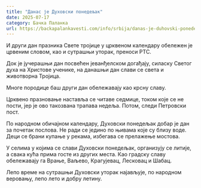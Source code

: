 ```yaml
---
title: "Данас је Духовски понедељак"
date: 2025-07-17
category: Бачка Паланка
url: https://backapalankavesti.com/info/srbija/danas-je-duhovski-ponedeljak/
---
```


И други дан празника Свете тројице у црквеном календару обележен је црвеним словом, као и сутрашњи уторак, преноси РТС.

Док је јучерашњи дан посвећен јеванђелском догађају, силаску Светог духа на Христове ученике, на данашњи дан слави се света и животворна Тројица.

Многе породице баш други дан обележавају као крсну славу.

Црквено празновање наставља се читаве седмице, током које се не пости, јер је ово такозвана трапава недеља. Потом, следи Петровски пост.

По народном обичајном календару, Духовски понедељак добар је дан за почетак послова. Не ради се једино по њивама које су близу воде. Деци се брани купање у рекама, избегава се прелажење мостова.

У селима у којима се слави Духовски понедељак, организују се литије, а свака кућа прима госте из других места. Као градску славу обележавају га Врање, Ваљево, Крагујевац, Лесковац и Шабац.

Лепо време на сутрашњи Духовски уторак најављује, по народном веровању, лепо лето и добру летину.
